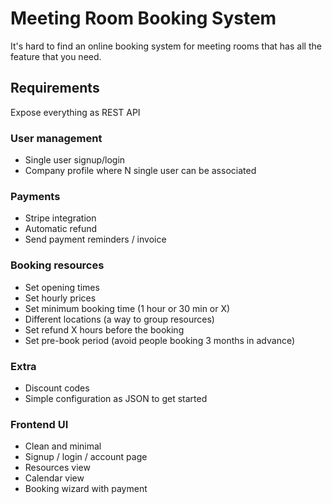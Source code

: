 # Meeting Room Booking System
It's hard to find an online booking system for meeting rooms that has all the feature that you need.

## Requirements
Expose everything as REST API
### User management
 * Single user signup/login
 * Company profile where N single user can be associated

### Payments
 * Stripe integration
 * Automatic refund
 * Send payment reminders / invoice

### Booking resources
 * Set opening times
 * Set hourly prices
 * Set minimum booking time (1 hour or 30 min or X)
 * Different locations (a way to group resources)
 * Set refund X hours before the booking
 * Set pre-book period (avoid people booking 3 months in advance)

### Extra
 * Discount codes
 * Simple configuration as JSON to get started

### Frontend UI
 * Clean and minimal
 * Signup / login / account page
 * Resources view
 * Calendar view
 * Booking wizard with payment
